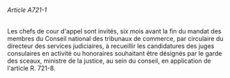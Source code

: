 ###### Article A721-1

Les chefs de cour d'appel sont invités, six mois avant la fin du mandat des membres du Conseil national des tribunaux de commerce, par circulaire du directeur des services judiciaires, à recueillir les candidatures des juges consulaires en activité ou honoraires souhaitant être désignés par le garde des sceaux, ministre de la justice, au sein du conseil, en application de l'article R. 721-8.

